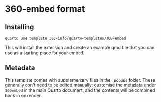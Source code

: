 # 360-embed format

## Installing

```bash
quarto use template 360-info/quarto-templates/360-embed
```

This will install the extension and create an example qmd file that you can use as a starting place for your embed.

## Metadata

This template comes with supplementary files in the `_popups` folder. These generally don't need to be edited manually: customise the metadata under `360embed` in the main Quarto document, and the contents will be combined back in on render.
